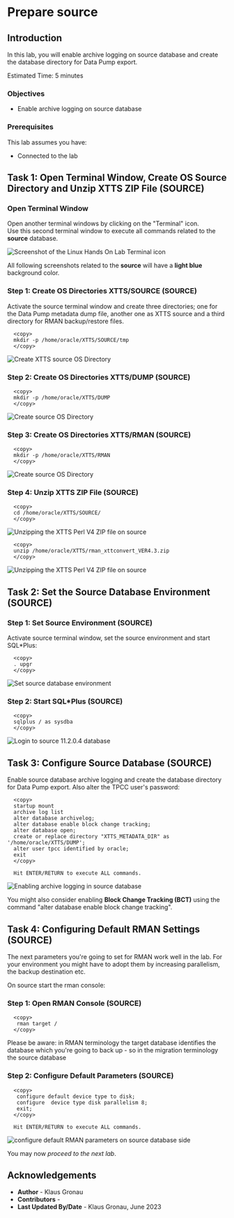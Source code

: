 # Prepare source 

## Introduction

In this lab, you will enable archive logging on source database and create the database directory for Data Pump export.

Estimated Time: 5 minutes

### Objectives

- Enable archive logging on source database

### Prerequisites

This lab assumes you have:

- Connected to the lab

## Task 1: Open Terminal Window, Create OS Source Directory and Unzip XTTS ZIP File (SOURCE)

### Open Terminal Window 
Open another terminal windows by clicking on the "Terminal" icon. <br> 
Use this second terminal window to execute all commands related to the __source__ database.

![Screenshot of the Linux Hands On Lab Terminal icon](./images/terminal.png " ")

All following screenshots related to the __source__ will have a __light blue__ background color.



### Step 1: Create OS Directories XTTS/SOURCE (SOURCE)
Activate the source terminal window and create three directories; one for the Data Pump metadata dump file, another one as XTTS source and a third directory for RMAN backup/restore files.

  ```
    <copy>
    mkdir -p /home/oracle/XTTS/SOURCE/tmp 
    </copy>
  ```
![Create XTTS source OS Directory](./images/mkdir-xtts-src-os-dir.png " ")

### Step 2: Create OS Directories XTTS/DUMP (SOURCE)

  ```
    <copy>
    mkdir -p /home/oracle/XTTS/DUMP
    </copy>
  ```
![Create source OS Directory](./images/mkdir-xtts-dump-dir.png " ")

### Step 3: Create OS Directories XTTS/RMAN (SOURCE)

  ```
    <copy>
    mkdir -p /home/oracle/XTTS/RMAN
    </copy>
  ```

![Create source OS Directory](./images/mkdir-xtts-rman-dir.png " ")


### Step 4: Unzip XTTS ZIP File (SOURCE)

  ```
    <copy>
    cd /home/oracle/XTTS/SOURCE/
    </copy>
  ```
![Unzipping the XTTS Perl V4 ZIP file on source](./images/change-xtts-src-dir.png " ")

  ```
    <copy>
    unzip /home/oracle/XTTS/rman_xttconvert_VER4.3.zip
    </copy>
  ```
![Unzipping the XTTS Perl V4 ZIP file on source](./images/unzip-xtts-src.png " ")

## Task 2: Set the Source Database Environment (SOURCE)
### Step 1: Set Source Environment (SOURCE)

Activate source terminal window, set the source environment and start SQL*Plus:

  ```
    <copy>
    . upgr
    </copy>
 ```
![Set source database environment](./images/source-src-env.png " ")

### Step 2: Start SQL*Plus (SOURCE)
  ```
    <copy>
    sqlplus / as sysdba
    </copy>
 ```
![Login to source 11.2.0.4 database](./images/start-sqlplus-src.png " ")


## Task 3: Configure Source Database (SOURCE)
Enable source database archive logging and create the database directory for Data Pump export. Also alter the TPCC user's password:


  ```
    <copy>
    startup mount
    archive log list
    alter database archivelog;
    alter database enable block change tracking;
    alter database open;
    create or replace directory "XTTS_METADATA_DIR" as '/home/oracle/XTTS/DUMP';
    alter user tpcc identified by oracle;
    exit
    </copy>

    Hit ENTER/RETURN to execute ALL commands.
  ```

![Enabling archive logging in source database](./images/start-src-db-enable-archive.png " ")

You might also consider enabling __Block Change Tracking (BCT)__ using the command "alter database enable block change tracking".

## Task 4: Configuring Default RMAN Settings (SOURCE)
The next parameters you're going to set for RMAN work well in the lab. For your environment you might have to adopt them by increasing parallelism, the backup destination etc.

On source start the rman console: 

### Step 1: Open RMAN Console (SOURCE)
  ```
    <copy>
     rman target /
    </copy>
  ```

Please be aware:
in RMAN terminology the target database identifies the database which you're going to back up - so in the migration terminology the source database

### Step 2: Configure Default Parameters (SOURCE)
  ```
    <copy>
     configure default device type to disk;
     configure  device type disk parallelism 8;
     exit;
    </copy>

    Hit ENTER/RETURN to execute ALL commands.
  ```

![configure default RMAN parameters on source database side](./images/rman-default-target-settings.png " ")


You may now *proceed to the next lab*.


## Acknowledgements
* **Author** - Klaus Gronau
* **Contributors** -  
* **Last Updated By/Date** - Klaus Gronau, June 2023
